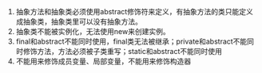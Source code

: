 1. 抽象方法和抽象类必须使用abstract修饰符来定义，有抽象方法的类只能定义成抽象类，抽象类里可以没有抽象方法。
2. 抽象类不能被实例化，无法使用new来创建实例。
3. final和abstract不能同时使用，final类无法被继承；private和abstract不能同时修饰方法，方法必须被子类重写；static和abstract不能同时使用
4. 不能用来修饰成员变量、局部变量，不能用来修饰构造器